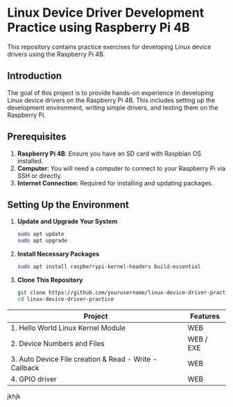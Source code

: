 # Linux Device Driver Development Practice using Raspberry Pi 4B

This repository contains practice exercises for developing Linux device drivers using the Raspberry Pi 4B.

## Introduction

The goal of this project is to provide hands-on experience in developing Linux device drivers on the Raspberry Pi 4B. This includes setting up the development environment, writing simple drivers, and testing them on the Raspberry Pi.

## Prerequisites

1. **Raspberry Pi 4B**: Ensure you have an SD card with Raspbian OS installed.
2. **Computer**: You will need a computer to connect to your Raspberry Pi via SSH or directly.
3. **Internet Connection**: Required for installing and updating packages.

## Setting Up the Environment

1. **Update and Upgrade Your System**

    ```sh
    sudo apt update
    sudo apt upgrade
    ```

2. **Install Necessary Packages**

    ```sh
    sudo apt install raspberrypi-kernel-headers build-essential
    ```

3. **Clone This Repository**

    ```sh
    git clone https://github.com/yourusername/linux-device-driver-practice.git
    cd linux-device-driver-practice
    ```


|Project|Features|
|---|---|
|1. Hello World Linux Kernel Module|WEB|
|2. Device Numbers and Files|WEB / EXE|
|3. Auto Device File creation & Read - Write - Callback|WEB|
|4. GPIO driver|WEB|


jkhjk
